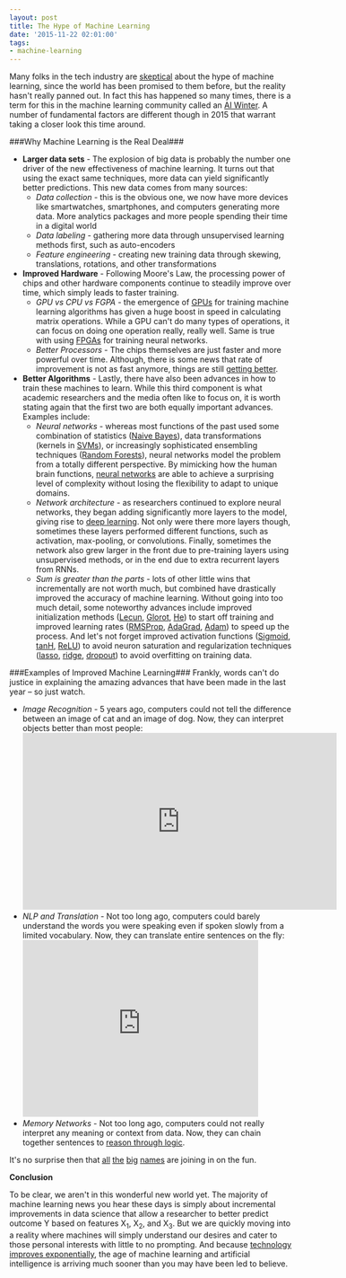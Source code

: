 ```yaml
---
layout: post
title: The Hype of Machine Learning
date: '2015-11-22 02:01:00'
tags:
- machine-learning
---
```


Many folks in the tech industry are [skeptical](http://www.kdnuggets.com/2015/01/deep-learning-flaws-universal-machine-learning.html) about the hype of machine learning, since the world has been promised to them before, but the reality hasn't really panned out.  In fact this has happened so many times, there is a term for this in the machine learning community called an [AI Winter](https://en.wikipedia.org/wiki/AI_winter "AI Winter"). A number of fundamental factors are different though in 2015 that warrant taking a closer look this time around.

###Why Machine Learning is the Real Deal###
* **Larger data sets** - The explosion of big data is probably the number one driver of the new effectiveness of machine learning. It turns out that using the exact same techniques, more data can yield significantly better predictions.  This new data comes from many sources:
  * *Data collection* - this is the obvious one, we now have more devices like smartwatches, smartphones, and computers generating more data.  More analytics packages and more people spending their time in a digital world
  * *Data labeling* - gathering more data through unsupervised learning methods first, such as auto-encoders
  * *Feature engineering* - creating new training data through skewing, translations, rotations, and other transformations
* **Improved Hardware** - Following Moore's Law, the processing power of chips and other hardware components continue to steadily improve over time, which simply leads to faster training.
  * *GPU vs CPU vs FGPA* - the emergence of [GPUs](http://www.nvidia.com/object/machine-learning.html) for training machine learning algorithms has given a huge boost in speed in calculating matrix operations.  While a GPU can't do many types of operations, it can focus on doing one operation really, really well.  Same is true with using [FPGAs](https://gigaom.com/2014/08/14/researchers-hope-deep-learning-algorithms-can-run-on-fpgas-and-supercomputers/) for training neural networks.
  * *Better Processors* - The chips themselves are just faster and more powerful over time.  Although, there is some news that rate of improvement is not as fast anymore, things are still [getting better](http://venturebeat.com/2015/11/19/intel-says-moores-law-isnt-dead-yet/).
* **Better Algorithms** - Lastly, there have also been advances in how to train these machines to learn.  While this third component is what academic researchers and the media often like to focus on, it is worth stating again that the first two are both equally important advances.  Examples include:
  * *Neural networks* - whereas most functions of the past used some combination of statistics ([Naive Bayes](https://en.wikipedia.org/wiki/Probabilistic_classification)), data transformations (kernels in [SVMs](https://en.wikipedia.org/wiki/Support_vector_machine)), or increasingly sophisticated ensembling techniques ([Random Forests](https://en.wikipedia.org/wiki/Ensemble_learning)), neural networks model the problem from a totally different perspective.  By mimicking how the human brain functions, [neural networks](https://en.wikipedia.org/wiki/Artificial_neural_network) are able to achieve a surprising level of complexity without losing the flexibility to adapt to unique domains.
  * *Network architecture* - as researchers continued to explore neural networks, they began adding significantly more layers to the model, giving rise to [deep learning](https://en.wikipedia.org/wiki/Deep_learning). Not only were there more layers though, sometimes these layers performed different functions, such as activation, max-pooling, or convolutions.  Finally, sometimes the network also grew larger in the front due to pre-training layers using unsupervised methods, or in the end due to extra recurrent layers from RNNs.
  * *Sum is greater than the parts* - lots of other little wins that incrementally are not worth much, but combined have drastically improved the accuracy of machine learning.  Without going into too much detail, some noteworthy advances include improved initialization methods ([Lecun](yann.lecun.com/exdb/publis/pdf/lecun-98b.pdf), [Glorot](http://jmlr.org/proceedings/papers/v9/glorot10a/glorot10a.pdf), [He](http://arxiv.org/abs/1502.01852.)) to start off training and improved learning rates ([RMSProp](http://www.cs.toronto.edu/~tijmen/csc321/slides/lecture_slides_lec6.pdf), [AdaGrad](http://www.ark.cs.cmu.edu/cdyer/adagrad.pdf), [Adam](http://arxiv.org/pdf/1412.6980.pdf)) to speed up the process.  And let's not forget improved activation functions ([Sigmoid](http://ufldl.stanford.edu/wiki/index.php/Neural_Networks), [tanH](http://stats.stackexchange.com/questions/101560/tanh-activation-function-vs-sigmoid-activation-function), [ReLU](https://imiloainf.wordpress.com/2013/11/06/rectifier-nonlinearities/)) to avoid neuron saturation and regularization techniques ([lasso](http://statweb.stanford.edu/~tibs/sta305files/Rudyregularization.pdf), [ridge](https://en.wikipedia.org/wiki/Tikhonov_regularization), [dropout](https://www.cs.toronto.edu/~hinton/absps/JMLRdropout.pdf)) to avoid overfitting on training data.

###Examples of Improved Machine Learning###
Frankly, words can't do justice in explaining the amazing advances that have been made in the last year – so just watch.

* *Image Recognition* - 5 years ago, computers could not tell the difference between an image of cat and an image of dog.  Now, they can interpret objects better than most people: <iframe width="560" height="315" src="https://www.youtube.com/embed/40riCqvRoMs" frameborder="0" allowfullscreen></iframe>
* *NLP and Translation* - Not too long ago, computers could barely understand the words you were speaking even if spoken slowly from a limited vocabulary.  Now, they can translate entire sentences on the fly: <iframe width="420" height="315" src="https://www.youtube.com/embed/Nu-nlQqFCKg" frameborder="0" allowfullscreen></iframe>
* *Memory Networks* - Not too long ago, computers could not really interpret any meaning or context from data.  Now, they can chain together sentences to [reason through logic](http://www.techinsider.io/facebook-lord-of-the-rings-teach-memory-network-2015-11).

It's no surprise then that [all](https://code.facebook.com/posts/1478523512478471/teaching-machines-to-see-and-understand-advances-in-ai-research/) [the](http://googleresearch.blogspot.com/2015/06/inceptionism-going-deeper-into-neural.html) [big](http://blogs.microsoft.com/next/2015/11/11/happy-sad-angry-this-microsoft-tool-recognizes-emotions-in-pictures/) [names](http://blogs.wsj.com/digits/2015/08/26/amazon-com-offers-machine-learning-platform-hires-scientists/) are joining in on the fun.

**Conclusion**

To be clear, we aren't in this wonderful new world yet. The majority of machine learning news you hear these days is simply about incremental improvements in data science that allow a researcher to better predict outcome Y based on features X<sub>1</sub>, X<sub>2</sub>, and X<sub>3</sub>. But we are quickly moving into a reality where machines will simply understand our desires and cater to those personal interests with little to no prompting.  And because [technology improves exponentially](https://www.ted.com/talks/ray_kurzweil_on_how_technology_will_transform_us?language=en), the age of machine learning and artificial intelligence is arriving much sooner than you may have been led to believe.


